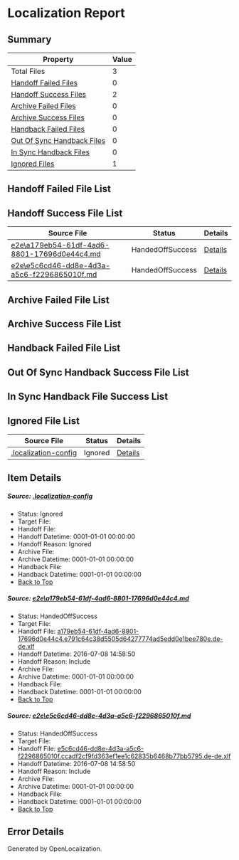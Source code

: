 # <a name='report-top'></a> Localization Report

## Summary
 Property | Value 
 -------- | ----- 
 Total Files | 3
[ Handoff Failed Files ](#handoff-failed-list)| 0
[ Handoff Success Files ](#handoff-success-list)| 2
[ Archive Failed Files ](#archive-failed-list)| 0
[ Archive Success Files ](#archive-success-list)| 0
[ Handback Failed Files ](#handback-failed-list)| 0
[ Out Of Sync Handback Files ](#outofsync-handback-success-list)| 0
[ In Sync Handback Files ](#insync-handback-success-list)| 0
[ Ignored Files ](#ignored-list)| 1

## <a name='handoff-failed-list'></a> Handoff Failed File List

## <a name='handoff-success-list'></a> Handoff Success File List
 Source File | Status | Details 
 ----------- | ------ | ------- 
 [e2e\a179eb54-61df-4ad6-8801-17696d0e44c4.md](https://github.com/OpenLocalizationTestOrg/oltest/blob/fd138294590f689bed4e8de699b5264c0e2f9cb0/e2e/a179eb54-61df-4ad6-8801-17696d0e44c4.md) | HandedOffSuccess | [Details](#1905eeb92a1d5795ee7b5781c20b807460e833f51)
 [e2e\e5c6cd46-dd8e-4d3a-a5c6-f2296865010f.md](https://github.com/OpenLocalizationTestOrg/oltest/blob/fd138294590f689bed4e8de699b5264c0e2f9cb0/e2e/e5c6cd46-dd8e-4d3a-a5c6-f2296865010f.md) | HandedOffSuccess | [Details](#9e821def1331857d82b496c978add11c703a573d2)

## <a name='archive-failed-list'></a> Archive Failed File List

## <a name='archive-success-list'></a> Archive Success File List

## <a name='handback-failed-list'></a> Handback Failed File List

## <a name='outofsync-handback-success-list'></a> Out Of Sync Handback Success File List

## <a name='insync-handback-success-list'></a> In Sync Handback File Success List

## <a name='ignored-list'></a> Ignored File List
 Source File | Status | Details 
 ----------- | ------ | ------- 
 [.localization-config](https://github.com/OpenLocalizationTestOrg/oltest/blob/fd138294590f689bed4e8de699b5264c0e2f9cb0/.localization-config) | Ignored | [Details](#3d4f252ac210baf56311d7e97dcc2db10974dbd20)

## Item Details
##### <a name='3d4f252ac210baf56311d7e97dcc2db10974dbd20'></a> Source: [.localization-config](https://github.com/OpenLocalizationTestOrg/oltest/blob/fd138294590f689bed4e8de699b5264c0e2f9cb0/.localization-config)
* Status: Ignored
* Target File: 
* Handoff File: 
* Handoff Datetime: 0001-01-01 00:00:00
* Handoff Reason: Ignored
* Archive File: 
* Archive Datetime: 0001-01-01 00:00:00
* Handback File: 
* Handback Datetime: 0001-01-01 00:00:00
* [Back to Top](#report-top)

##### <a name='1905eeb92a1d5795ee7b5781c20b807460e833f51'></a> Source: [e2e\a179eb54-61df-4ad6-8801-17696d0e44c4.md](https://github.com/OpenLocalizationTestOrg/oltest/blob/fd138294590f689bed4e8de699b5264c0e2f9cb0/e2e/a179eb54-61df-4ad6-8801-17696d0e44c4.md)
* Status: HandedOffSuccess
* Target File: 
* Handoff File: [a179eb54-61df-4ad6-8801-17696d0e44c4.e791c64c38d5505d64277774ad5edd0e1bee780e.de-de.xlf](https://github.com/OpenLocalizationTestOrg/olhandoff-e2e/blob/70de1c21748b3777e1577f147d3e8416741857ed/ol-handoff/OpenLocalizationTestOrg/oltest-dede-fly/ci/ht/a179eb54-61df-4ad6-8801-17696d0e44c4.e791c64c38d5505d64277774ad5edd0e1bee780e.de-de.xlf)
* Handoff Datetime: 2016-07-08 14:58:50
* Handoff Reason: Include
* Archive File: 
* Archive Datetime: 0001-01-01 00:00:00
* Handback File: 
* Handback Datetime: 0001-01-01 00:00:00
* [Back to Top](#report-top)

##### <a name='9e821def1331857d82b496c978add11c703a573d2'></a> Source: [e2e\e5c6cd46-dd8e-4d3a-a5c6-f2296865010f.md](https://github.com/OpenLocalizationTestOrg/oltest/blob/fd138294590f689bed4e8de699b5264c0e2f9cb0/e2e/e5c6cd46-dd8e-4d3a-a5c6-f2296865010f.md)
* Status: HandedOffSuccess
* Target File: 
* Handoff File: [e5c6cd46-dd8e-4d3a-a5c6-f2296865010f.ccadf2cf9fd363ef1ee1c62835b6468b77bb5795.de-de.xlf](https://github.com/OpenLocalizationTestOrg/olhandoff-e2e/blob/70de1c21748b3777e1577f147d3e8416741857ed/ol-handoff/OpenLocalizationTestOrg/oltest-dede-fly/ci/ht/e5c6cd46-dd8e-4d3a-a5c6-f2296865010f.ccadf2cf9fd363ef1ee1c62835b6468b77bb5795.de-de.xlf)
* Handoff Datetime: 2016-07-08 14:58:50
* Handoff Reason: Include
* Archive File: 
* Archive Datetime: 0001-01-01 00:00:00
* Handback File: 
* Handback Datetime: 0001-01-01 00:00:00
* [Back to Top](#report-top)


## Error Details

Generated by OpenLocalization.
